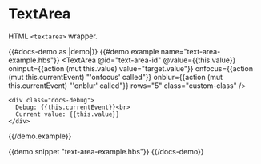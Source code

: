 # TextArea

HTML `<textarea>` wrapper.

{{#docs-demo as |demo|}}
  {{#demo.example name="text-area-example.hbs"}}
    <TextArea
      @id="text-area-id"
      @value={{this.value}}
      oninput={{action (mut this.value) value="target.value"}}
      onfocus={{action (mut this.currentEvent) "'onfocus' called"}}
      onblur={{action (mut this.currentEvent) "'onblur' called"}}
      rows="5"
      class="custom-class" />

    <div class="docs-debug">
      Debug: {{this.currentEvent}}<br>
      Current value: {{this.value}}
    </div>
  {{/demo.example}}

  {{demo.snippet "text-area-example.hbs"}}
{{/docs-demo}}
